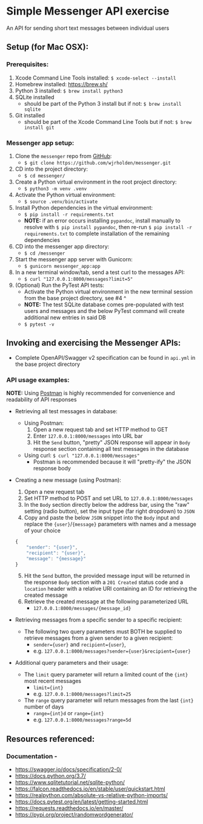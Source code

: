# Simple Messenger API exercise

An API for sending short text messages between individual users

## Setup (for Mac OSX):
### Prerequisites:
1. Xcode Command Line Tools installed: `$ xcode-select --install`
2. Homebrew installed: https://brew.sh/
3. Python 3 installed: `$ brew install python3`
4. SQLite installed
    * should be part of the Python 3 install but if not: `$ brew install sqlite`
5. Git installed 
    * should be part of the Xcode Command Line Tools but if not: `$ brew install git`

### Messenger app setup:
1. Clone the `messenger` repo from [GitHub](https://github.com/wjrholden/messenger): 
    * `$ git clone https://github.com/wjrholden/messenger.git` 
2. CD into the project directory:
    * `$ cd messenger/`
3. Create a Python virtual environment in the root project directory:
    * `$ python3 -m venv .venv`
4. Activate the Python virtual environment:
    * `$ source .venv/bin/activate`
5. Install Python dependencies in the virtual environment:
    * `$ pip install -r requirements.txt`
    * __NOTE:__ if an error occurs installing `pypandoc`, install manually to resolve with `$ pip install pypandoc`, then re-run `$ pip install -r requirements.txt` to complete installation of the remaining dependencies
6. CD into the messenger app directory:
    * `$ cd /messenger`
7. Start the messenger app server with Gunicorn:
    * `$ gunicorn messenger_app:app`
8. In a new terminal window/tab, send a test curl to the messages API:
    * `$ curl "127.0.0.1:8000/messages?limit=5"`
9. (Optional) Run the PyTest API tests:
    * Activate the Python virtual environment in the new terminal session from the base project directory, see #4 ^
    * __NOTE:__ The test SQLite database comes pre-populated with test users and messages and the below PyTest command will create additional new entries in said DB
    * `$ pytest -v`

## Invoking and exercising the Messenger APIs:
* Complete OpenAPI/Swagger v2 specification can be found in `api.yml` in the base project directory

### API usage examples:
__NOTE:__ Using [Postman](https://www.postman.com/downloads/) is highly recommended for convenience and readability of API responses

* Retrieving all test messages in database:
    * Using Postman: 
        1. Open a new request tab and set HTTP method to GET
        2. Enter `127.0.0.1:8000/messages` into URL bar
        3. Hit the `Send` button, "pretty" JSON response will appear in `Body` response section containing all test messages in the database
    * Using curl: `$ curl "127.0.0.1:8000/messages"`
        * Postman is recommended because it will "pretty-ify" the JSON response body

* Creating a new message (using Postman):
    1. Open a new request tab
    2. Set HTTP method to POST and set URL to `127.0.0.1:8000/messages`
    3. In the `Body` section directly below the address bar, using the "raw" setting (radio button), set the input type (far right dropdown) to `JSON`
    4. Copy and paste the below `JSON` snippet into the `Body` input and replace the `{user}`/`{message}` parameters with names and a message of your choice
    ```javascript
    {
        "sender": "{user}",
        "recipient": "{user}",
        "message": "{message}"
    }
    ```
    5. Hit the `Send` button, the provided message input will be returned in the response `Body` section with a `201 Created` status code and a `location` header with a relative URI containing an ID for retrieving the created message
    6. Retrieve the created message at the following parameterized URL
        * `127.0.0.1:8000/messages/{message_id}`

* Retrieving messages from a specific sender to a specific recipient:
    * The following two query parameters must BOTH be supplied to retrieve messages from a given sender to a given recipient:
        * `sender={user}` and `recipient={user}`, 
        * e.g. `127.0.0.1:8000/messages?sender={user}&recipient={user}`

* Additional query parameters and their usage:
    * The `limit` query parameter will return a limited count of the `{int}` most recent messages 
        * `limit={int}`
        * e.g. `127.0.0.1:8000/messages?limit=25`
    * The `range` query parameter will return messages from the last `{int}` number of days
        * `range={int}d` or `range={int}` 
        * e.g. `127.0.0.1:8000/messages?range=5d`

## Resources referenced:
### Documentation - 
* https://swagger.io/docs/specification/2-0/
* https://docs.python.org/3.7/
* https://www.sqlitetutorial.net/sqlite-python/
* https://falcon.readthedocs.io/en/stable/user/quickstart.html
* https://realpython.com/absolute-vs-relative-python-imports/
* https://docs.pytest.org/en/latest/getting-started.html
* https://requests.readthedocs.io/en/master/
* https://pypi.org/project/randomwordgenerator/
